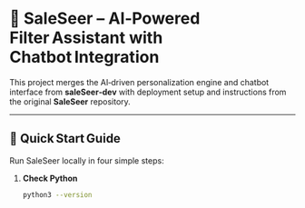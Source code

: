 # 🧠 SaleSeer – AI‑Powered Filter Assistant with Chatbot Integration

This project merges the AI‑driven personalization engine and chatbot interface from **saleSeer‑dev** with deployment setup and instructions from the original **SaleSeer** repository.

---

## 🚀 Quick Start Guide

Run SaleSeer locally in four simple steps:

1. **Check Python**

   ```bash
   python3 --version

